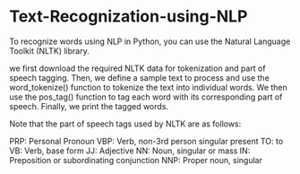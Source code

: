 # Text-Recognization-using-NLP
To recognize words using NLP in Python, you can use the Natural Language Toolkit (NLTK) library. 


we first download the required NLTK data for tokenization and part of speech tagging. Then, we define a sample text to process and use the word_tokenize() function to tokenize the text into individual words. We then use the pos_tag() function to tag each word with its corresponding part of speech. Finally, we print the tagged words.

Note that the part of speech tags used by NLTK are as follows:

PRP: Personal Pronoun
VBP: Verb, non-3rd person singular present
TO: to
VB: Verb, base form
JJ: Adjective
NN: Noun, singular or mass
IN: Preposition or subordinating conjunction
NNP: Proper noun, singular

